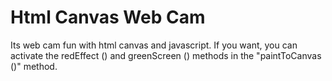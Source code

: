 # Html Canvas Web Cam
Its web cam fun with html canvas and javascript.
If you want, you can activate the redEffect () and greenScreen () methods in the "paintToCanvas ()" method.
